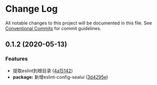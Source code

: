 # Change Log

All notable changes to this project will be documented in this file.
See [Conventional Commits](https://conventionalcommits.org) for commit guidelines.

## 0.1.2 (2020-05-13)


### Features

* 提取eslint到根目录 ([4a15142](https://github.com/SealUI/seal-cli/commit/4a15142323a4522cee132d197cd64e11ef899866))
* **package:** 新增eslint-config-sealui ([3d4295e](https://github.com/SealUI/seal-cli/commit/3d4295e7d7e3042670774253171716295071ac2b))


